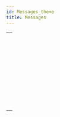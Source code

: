 ```yaml
---
id: Messages_theme
title: Messages
---
```



||
|---|
|[<!-- INCLUDE #_command_.ALERT.Syntax -->](../../commands-legacy/alert.md)<br/>|
|[<!-- INCLUDE #_command_.CONFIRM.Syntax -->](../../commands-legacy/confirm.md)<br/>|
|[<!-- INCLUDE #_command_.DISPLAY NOTIFICATION.Syntax -->](../../commands-legacy/display-notification.md)<br/>|
|[<!-- INCLUDE #_command_.GOTO XY.Syntax -->](../../commands-legacy/goto-xy.md)<br/>|
|[<!-- INCLUDE #_command_.MESSAGE.Syntax -->](../../commands-legacy/message.md)<br/>|
|[<!-- INCLUDE #_command_.MESSAGES OFF.Syntax -->](../../commands-legacy/messages-off.md)<br/>|
|[<!-- INCLUDE #_command_.MESSAGES ON.Syntax -->](../../commands-legacy/messages-on.md)<br/>|
|[<!-- INCLUDE #_command_.Request.Syntax -->](../../commands-legacy/request.md)<br/>|
